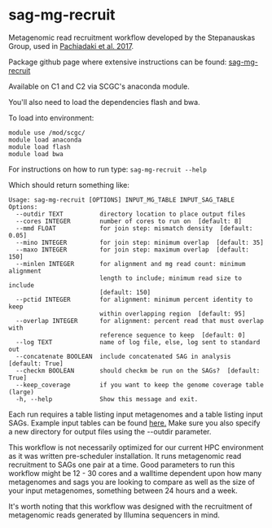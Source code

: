 # sag-mg-recruit

Metagenomic read recruitment workflow developed by the Stepanauskas Group, used in [Pachiadaki et al. 2017](http://science.sciencemag.org/content/358/6366/1046.editor-summary).

Package github page where extensive instructions can be found: [sag-mg-recruit](https://github.com/BigelowLab/sag-mg-recruit)

Available on C1 and C2 via SCGC's anaconda module.

You'll also need to load the dependencies flash and bwa.

To load into environment:

```text
module use /mod/scgc/
module load anaconda
module load flash
module load bwa
```

For instructions on how to run type: `sag-mg-recruit --help`

Which should return something like:

```text
Usage: sag-mg-recruit [OPTIONS] INPUT_MG_TABLE INPUT_SAG_TABLE
Options:
  --outdir TEXT          directory location to place output files
  --cores INTEGER        number of cores to run on  [default: 8]
  --mmd FLOAT            for join step: mismatch density  [default: 0.05]
  --mino INTEGER         for join step: minimum overlap  [default: 35]
  --maxo INTEGER         for join step: maximum overlap  [default: 150]
  --minlen INTEGER       for alignment and mg read count: minimum alignment
                         length to include; minimum read size to include
                         [default: 150]
  --pctid INTEGER        for alignment: minimum percent identity to keep
                         within overlapping region  [default: 95]
  --overlap INTEGER      for alignment: percent read that must overlap with
                         reference sequence to keep  [default: 0]
  --log TEXT             name of log file, else, log sent to standard out
  --concatenate BOOLEAN  include concatenated SAG in analysis  [default: True]
  --checkm BOOLEAN       should checkm be run on the SAGs?  [default: True]
  --keep_coverage        if you want to keep the genome coverage table (large)
  -h, --help             Show this message and exit.
```

Each run requires a table listing input metagenomes and a table listing input SAGs. Example input tables can be found [here.](https://github.com/BigelowLab/sag-mg-recruit/tree/master/templates) Make sure you also specify a new directory for output files using the --outdir parameter.

This workflow is not necessarily optimized for our current HPC environment as it was written pre-scheduler installation. It runs metagenomic read recruitment to SAGs one pair at a time. Good parameters to run this workflow might be 12 - 30 cores and a walltime dependent upon how many metagenomes and sags you are looking to compare as well as the size of your input metagenomes, something between 24 hours and a week.

It's worth noting that this workflow was designed with the recruitment of metagenomic reads generated by Illumina sequencers in mind.

